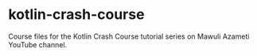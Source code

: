 # kotlin-crash-course

Course files for the Kotlin Crash Course tutorial series on Mawuli Azameti YouTube channel.

